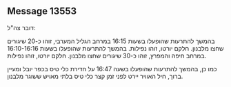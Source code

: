 ## Message 13553

דובר צה"ל:

בהמשך להתרעות שהופעלו בשעות 16:15 במרחב הגליל המערבי, זוהו כ-20 שיגורים שחצו מלבנון.
חלקם יורטו, זוהו נפילות.
בהמשך להתרעות שהופעלו בשעות 16:10-16:16 במרחב חיפה והמפרץ, זוהו כ-30 שיגורים שחצו מלבנון. חלקם יורטו, זוהו נפילות.

כמו כן, בהמשך להתרעות שהופעלו בשעה 16:47 על חדירת כלי טיס בכפר יובל ומעיין ברוך, חיל האוויר יירט לפני זמן קצר כלי טיס בלתי מאויש ששוגר מלבנון.

